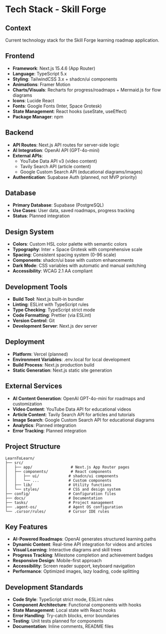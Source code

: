 # Tech Stack - Skill Forge

## Context

Current technology stack for the Skill Forge learning roadmap application.

## Frontend

- **Framework**: Next.js 15.4.6 (App Router)
- **Language**: TypeScript 5.x
- **Styling**: TailwindCSS 3.x + shadcn/ui components
- **Animations**: Framer Motion
- **Charts/Visuals**: Recharts for progress/roadmaps + Mermaid.js for flow diagrams
- **Icons**: Lucide React
- **Fonts**: Google Fonts (Inter, Space Grotesk)
- **State Management**: React hooks (useState, useEffect)
- **Package Manager**: npm

## Backend

- **API Routes**: Next.js API routes for server-side logic
- **AI Integration**: OpenAI API (GPT-4o-mini)
- **External APIs**:
  - YouTube Data API v3 (video content)
  - Tavily Search API (article content)
  - Google Custom Search API (educational diagrams/images)
- **Authentication**: Supabase Auth (planned, not MVP priority)

## Database

- **Primary Database**: Supabase (PostgreSQL)
- **Use Cases**: User data, saved roadmaps, progress tracking
- **Status**: Planned integration

## Design System

- **Colors**: Custom HSL color palette with semantic colors
- **Typography**: Inter + Space Grotesk with comprehensive scale
- **Spacing**: Consistent spacing system (0-96 scale)
- **Components**: shadcn/ui base with custom enhancements
- **Dark Mode**: CSS variables with automatic and manual switching
- **Accessibility**: WCAG 2.1 AA compliant

## Development Tools

- **Build Tool**: Next.js built-in bundler
- **Linting**: ESLint with TypeScript rules
- **Type Checking**: TypeScript strict mode
- **Code Formatting**: Prettier (via ESLint)
- **Version Control**: Git
- **Development Server**: Next.js dev server

## Deployment

- **Platform**: Vercel (planned)
- **Environment Variables**: .env.local for local development
- **Build Process**: Next.js production build
- **Static Generation**: Next.js static site generation

## External Services

- **AI Content Generation**: OpenAI GPT-4o-mini for roadmaps and customization
- **Video Content**: YouTube Data API for educational videos
- **Article Content**: Tavily Search API for articles and tutorials
- **Image Search**: Google Custom Search API for educational diagrams
- **Analytics**: Planned integration
- **Error Tracking**: Planned integration

## Project Structure

```
LearnToLearn/
├── src/
│   ├── app/                 # Next.js App Router pages
│   ├── components/          # React components
│   │   ├── ui/             # shadcn/ui components
│   │   └── ...             # Custom components
│   ├── lib/                # Utility functions
│   └── styles/             # CSS and design system
├── config/                 # Configuration files
├── docs/                   # Documentation
├── tasks/                  # Project management
├── .agent-os/              # Agent OS configuration
└── .cursor/rules/          # Cursor IDE rules
```

## Key Features

- **AI-Powered Roadmaps**: OpenAI generates structured learning paths
- **Dynamic Content**: Real-time API integration for videos and articles
- **Visual Learning**: Interactive diagrams and skill trees
- **Progress Tracking**: Milestone completion and achievement badges
- **Responsive Design**: Mobile-first approach
- **Accessibility**: Screen reader support, keyboard navigation
- **Performance**: Optimized images, lazy loading, code splitting

## Development Standards

- **Code Style**: TypeScript strict mode, ESLint rules
- **Component Architecture**: Functional components with hooks
- **State Management**: Local state with React hooks
- **Error Handling**: Try-catch blocks, error boundaries
- **Testing**: Unit tests planned for components
- **Documentation**: Inline comments, README files
